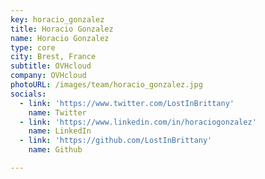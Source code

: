 ```yaml
---
key: horacio_gonzalez
title: Horacio Gonzalez
name: Horacio Gonzalez
type: core
city: Brest, France
subtitle: OVHcloud
company: OVHcloud
photoURL: /images/team/horacio_gonzalez.jpg
socials:
  - link: 'https://www.twitter.com/LostInBrittany'
    name: Twitter
  - link: 'https://www.linkedin.com/in/horaciogonzalez'
    name: LinkedIn
  - link: 'https://github.com/LostInBrittany'
    name: Github

---
```


